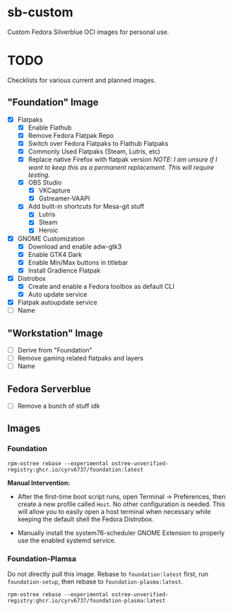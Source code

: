 # sb-custom

Custom Fedora Silverblue OCI images for personal use.



# TODO

Checklists for various current and planned images.

## "Foundation" Image
- [X] Flatpaks
  - [X] Enable Flathub
  - [X] Remove Fedora Flatpak Repo
  - [X] Switch over Fedora Flatpaks to Flathub Flatpaks
  - [X] Commonly Used Flatpaks (Steam, Lutris, etc)
  - [X] Replace native Firefox with flatpak version *NOTE: I am unsure if I want to keep this as a permanent replacement. This will require testing.*
  - [X] OBS Studio
    - [X] VKCapture
    - [X] Gstreamer-VAAPI
  - [X] Add built-in shortcuts for Mesa-git stuff
    - [X] Lutris
    - [X] Steam
    - [X] Heroic
- [X] GNOME Customization
  - [X] Download and enable adw-gtk3
  - [X] Enable GTK4 Dark
  - [X] Enable Min/Max buttons in titlebar
  - [X] Install Gradience Flatpak 
- [X] Distrobox
   - [X] Create and enable a Fedora toolbox as default CLI
   - [X] Auto update service 
- [X] Flatpak autoupdate service
- [ ] Name

## "Workstation" Image
- [ ] Derive from "Foundation"
- [ ] Remove gaming related flatpaks and layers
- [ ] Name

## Fedora Serverblue
- [ ] Remove a bunch of stuff idk

## Images

### Foundation

```
rpm-ostree rebase --experimental ostree-unverified-registry:ghcr.io/cyrv6737/foundation:latest
```

**Manual Intervention:** 

- After the first-time boot script runs, open Terminal -> Preferences, then create a new profile called `Host`. No other configuration is needed. This will allow you to easily open a host terminal when necessary while keeping the default shell the Fedora Distrobox.

- Manually install the system76-scheduler GNOME Extension to properly use the enabled systemd service.

### Foundation-Plamsa

Do not directly pull this image. Rebase to `foundation:latest` first, run `foundation-setup`, then rebase to `foundation-plasma:latest`.

```
rpm-ostree rebase --experimental ostree-unverified-registry:ghcr.io/cyrv6737/foundation-plasma:latest
```
